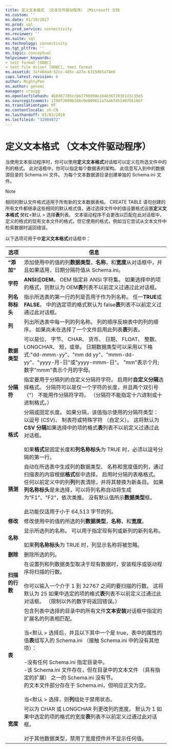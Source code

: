 ```yaml
---
title: 定义文本格式 （文本文件驱动程序） |Microsoft 文档
ms.custom: ''
ms.date: 01/19/2017
ms.prod: sql
ms.prod_service: connectivity
ms.reviewer: ''
ms.suite: sql
ms.technology: connectivity
ms.tgt_pltfrm: ''
ms.topic: conceptual
helpviewer_keywords:
- text format [ODBC]
- text file driver [ODBC], text format
ms.assetid: 3af46dad-52cc-4d5c-a27e-6315d65a74e6
caps.latest.revision: 6
author: MightyPen
ms.author: genemi
manager: craigg
ms.openlocfilehash: 4b8d87785ccb63796698e164b36728301d3c35e5
ms.sourcegitcommit: 1740f3090b168c0e809611a7aa6fd514075616bf
ms.translationtype: MT
ms.contentlocale: zh-CN
ms.lasthandoff: 05/03/2018
ms.locfileid: "32904872"
---
```

# <a name="defining-text-format-text-file-driver"></a>定义文本格式 （文本文件驱动程序）
当使用文本驱动程序时，你可以使用**定义文本格式**对话框可以定义在所选文件中的列的格式。 此对话框中，你可以指定每个数据表的架构。 此信息写入到中的数据源目录的 Schema.ini 文件。 为每个文本数据源目录创建单独的 Schema.ini 文件。  
  
> [!NOTE]  
>  相同的默认文件格式适用于所有新的文本数据表格。 CREATE TABLE 语句创建的所有文件都继承这些相同的默认格式值，通过选择文件中的值设置格式设置**定义文本格式** 癸杠\<默认 > 选择**表**列表。 文本驱动程序不会更改以匹配在此对话框中，定义的格式的现有文本文件的格式，但它使用的格式，例如当它尝试从文本文件中检索数据时返回错误。  
  
 以下选项可用于中**定义文本格式**对话框中：  
  
|选项|信息|  
|------------|-----------------|  
|**“添加”**|添加使用中的值的列**数据类型**，**名称**，和**宽度**从对话框中，并且如果适用，日期分隔符值从 Schema.ini。|  
|**字符**|**ANSI**或**OEM**。 OEM 指定非 ANSI 字符集。 如果选择中的项的格式，则默认为 OEM**表**列表不以前定义过通过此对话框。|  
|**列名称标头**|指示所选表的第一行的列是否用于作为列名称。 任一**TRUE**或**FALSE**。 中的选定项的格式默认为 false**表**列表不以前定义过通过此对话框。|  
|**列**|列出所选表中每一列的列名称。 列的顺序反映表中的列的顺序。 如果尚未在选择了一个文件启用此列表**表**列表。|  
|**数据类型**|可以是位、 字节、 CHAR、 货币、 日期、 FLOAT、 整数、 LONGCHAR、 短，或单。 日期数据类型可以采用以下格式:"dd-mmm-yy"、"mm dd yy"、"mmm-dd-yy"、"yyyy-月-日"或"yyyy-mmm-日"。 "mm"表示个月; 数字"mmm"表示个月的字母。|  
|**分隔符**|指定要用于分隔列的自定义分隔符字符。 启用时**自定义分隔**选择格式。 分隔符可以是仅一个字符的长度，并且两个双引号 （"） 不能用作分隔符字符。 （分隔符不能指定十六进制或十进制格式。）|  
|**格式**|分隔或固定长度。 如果分隔，该值指示使用的分隔符类型： 以逗号 (CSV)、 制表符或特殊字符 （自定义）。 这将默认为**CSV 分隔**如果选择中的项的格式**表**列表不以前定义过通过此对话框。<br /><br /> 如果**格式**是固定长度和**列名称标头**为 TRUE 时，必须以逗号分隔的第一行。|  
|**猜测**|自动在所选表中生成列的数据类型、 名称和宽度值的列，通过扫描表的内容根据**格式**框中选择。 启用时分隔的表格格式。 任何以前定义中的列**列**列表清除，并将其替换为新条目。 如果**列名称标头**是未选择，可以将列名称自动将生成为"F1"、"F2"，依次类推。 没有默认值所示**数据类型**框。<br /><br /> 此功能仅适用于小于 64,513 字节的列。|  
|**修改**|修改使用中的值的所选的列**数据类型**，**名称**，和**宽度**。|  
|**名称**|显示所选列的名称。 可以用于指定现有列或新列的新列名称。<br /><br /> 如果**列名称标头**为 TRUE 时，列显示名称将被忽略。|  
|**删除**|删除所选的列。|  
|**扫描的行数**|在设置列和列数据类型取决于现有数据时，安装程序或驱动程序将扫描的行数。<br /><br /> 你可以输入一个介于 1 到 32767 之间的要扫描的行数。 这将默认为 25 如果中选定的项的格式**表**列表不以前定义过通过此对话框。 （限制以外的数字将返回错误。）|  
|**表**|包含列表中选择的目录中的所有文件**文本安装**对话框中指定的扩展名的列表相匹配。<br /><br /> 当\<默认 > 选择后，并且以下其中一个是 true，表中的属性的值**表**组写入的 Schema.ini （接触 Schema.ini 中的没有其他项）：<br /><br /> -没有任何 Schema.ini 指定目录中。<br />-该 Schema.ini 文件存在，但在目录中的文本文件 （具有指定的扩展） 之一的 Schema.ini 没有节。<br />的文本文件部分存在于 Schema.ini，但响应正文为空。<br /><br /> 当\<默认 > 选择，则**列**组处于禁用状态。|  
|**宽度**|可以为 CHAR 或 LONGCHAR 列更改列的宽度。 默认为 1 如果中选定的项的格式的宽度**表**列表不以前定义过通过此对话框。<br /><br /> 对于其他数据类型，禁用了宽度控件并不显示任何值。|

